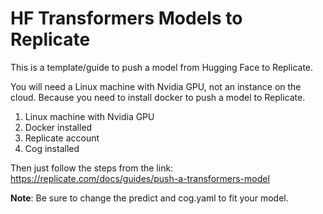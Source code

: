 # HF Transformers Models to Replicate

This is a template/guide to push a model from Hugging Face to Replicate.

You will need a Linux machine with Nvidia GPU, not an instance on the cloud. Because you need to install docker to push a model to Replicate.
1. Linux machine with Nvidia GPU
2. Docker installed
3. Replicate account
4. Cog installed

Then just follow the steps from the link: https://replicate.com/docs/guides/push-a-transformers-model

**Note**: Be sure to change the predict and cog.yaml to fit your model.